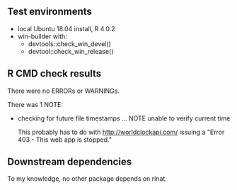 ## Test environments

* local Ubuntu 18.04 install, R 4.0.2
* win-builder with:
  * devtools::check_win_devel()
  * devtool::check_win_release()

## R CMD check results

There were no ERRORs or WARNINGs. 

There was 1 NOTE:

* checking for future file timestamps ... NOTE
  unable to verify current time

  This probably has to do with http://worldclockapi.com/ issuing a "Error 403 - This web app is stopped."

## Downstream dependencies

To my knowledge, no other package depends on rinat.